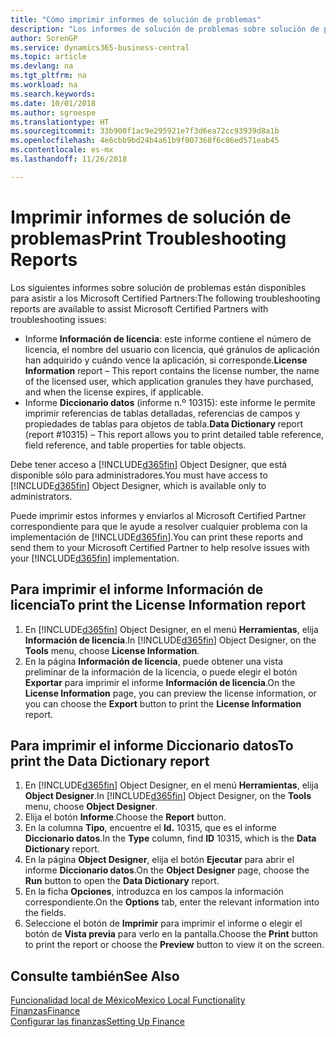 ```yaml
---
title: "Cómo imprimir informes de solución de problemas"
description: "Los informes de solución de problemas sobre solución de problemas están disponibles para asistir a los Microsoft Certified Partners."
author: SorenGP
ms.service: dynamics365-business-central
ms.topic: article
ms.devlang: na
ms.tgt_pltfrm: na
ms.workload: na
ms.search.keywords: 
ms.date: 10/01/2018
ms.author: sgroespe
ms.translationtype: HT
ms.sourcegitcommit: 33b900f1ac9e295921e7f3d6ea72cc93939d8a1b
ms.openlocfilehash: 4e6cbb9bd24b4a61b9f007368f6c86ed571eab45
ms.contentlocale: es-mx
ms.lasthandoff: 11/26/2018

---
```

# <a name="print-troubleshooting-reports"></a><span data-ttu-id="07085-103">Imprimir informes de solución de problemas</span><span class="sxs-lookup"><span data-stu-id="07085-103">Print Troubleshooting Reports</span></span>
<span data-ttu-id="07085-104">Los siguientes informes sobre solución de problemas están disponibles para asistir a los Microsoft Certified Partners:</span><span class="sxs-lookup"><span data-stu-id="07085-104">The following troubleshooting reports are available to assist Microsoft Certified Partners with troubleshooting issues:</span></span>  

-   <span data-ttu-id="07085-105">Informe **Información de licencia**: este informe contiene el número de licencia, el nombre del usuario con licencia, qué gránulos de aplicación han adquirido y cuándo vence la aplicación, si corresponde.</span><span class="sxs-lookup"><span data-stu-id="07085-105">**License Information** report – This report contains the license number, the name of the licensed user, which application granules they have purchased, and when the license expires, if applicable.</span></span>  
-   <span data-ttu-id="07085-106">Informe **Diccionario datos** (informe n.º 10315): este informe le permite imprimir referencias de tablas detalladas, referencias de campos y propiedades de tablas para objetos de tabla.</span><span class="sxs-lookup"><span data-stu-id="07085-106">**Data Dictionary** report (report #10315) – This report allows you to print detailed table reference, field reference, and table properties for table objects.</span></span>  

<span data-ttu-id="07085-107">Debe tener acceso a [!INCLUDE[d365fin](../../includes/d365fin_md.md)] Object Designer, que está disponible sólo para administradores.</span><span class="sxs-lookup"><span data-stu-id="07085-107">You must have access to [!INCLUDE[d365fin](../../includes/d365fin_md.md)] Object Designer, which is available only to administrators.</span></span>  

<span data-ttu-id="07085-108">Puede imprimir estos informes y enviarlos al Microsoft Certified Partner correspondiente para que le ayude a resolver cualquier problema con la implementación de [!INCLUDE[d365fin](../../includes/d365fin_md.md)].</span><span class="sxs-lookup"><span data-stu-id="07085-108">You can print these reports and send them to your Microsoft Certified Partner to help resolve issues with your [!INCLUDE[d365fin](../../includes/d365fin_md.md)] implementation.</span></span>  

## <a name="to-print-the-license-information-report"></a><span data-ttu-id="07085-109">Para imprimir el informe Información de licencia</span><span class="sxs-lookup"><span data-stu-id="07085-109">To print the License Information report</span></span>  
1.  <span data-ttu-id="07085-110">En [!INCLUDE[d365fin](../../includes/d365fin_md.md)] Object Designer, en el menú **Herramientas**, elija **Información de licencia**.</span><span class="sxs-lookup"><span data-stu-id="07085-110">In [!INCLUDE[d365fin](../../includes/d365fin_md.md)] Object Designer, on the **Tools** menu, choose **License Information**.</span></span>  
2.  <span data-ttu-id="07085-111">En la página **Información de licencia**, puede obtener una vista preliminar de la información de la licencia, o puede elegir el botón **Exportar** para imprimir el informe **Información de licencia**.</span><span class="sxs-lookup"><span data-stu-id="07085-111">On the **License Information** page, you can preview the license information, or you can choose the **Export** button to print the **License Information** report.</span></span>  

## <a name="to-print-the-data-dictionary-report"></a><span data-ttu-id="07085-112">Para imprimir el informe Diccionario datos</span><span class="sxs-lookup"><span data-stu-id="07085-112">To print the Data Dictionary report</span></span>  
1.  <span data-ttu-id="07085-113">En [!INCLUDE[d365fin](../../includes/d365fin_md.md)] Object Designer, en el menú **Herramientas**, elija **Object Designer**.</span><span class="sxs-lookup"><span data-stu-id="07085-113">In [!INCLUDE[d365fin](../../includes/d365fin_md.md)] Object Designer, on the **Tools** menu, choose **Object Designer**.</span></span>  
2.  <span data-ttu-id="07085-114">Elija el botón **Informe**.</span><span class="sxs-lookup"><span data-stu-id="07085-114">Choose the **Report** button.</span></span>  
3.  <span data-ttu-id="07085-115">En la columna **Tipo**, encuentre el **Id.** 10315, que es el informe **Diccionario datos**.</span><span class="sxs-lookup"><span data-stu-id="07085-115">In the **Type** column, find **ID** 10315, which is the **Data Dictionary** report.</span></span>  
4.  <span data-ttu-id="07085-116">En la página **Object Designer**, elija el botón **Ejecutar** para abrir el informe **Diccionario datos**.</span><span class="sxs-lookup"><span data-stu-id="07085-116">On the **Object Designer** page, choose the **Run** button to open the **Data Dictionary** report.</span></span>  
5.  <span data-ttu-id="07085-117">En la ficha **Opciones**, introduzca en los campos la información correspondiente.</span><span class="sxs-lookup"><span data-stu-id="07085-117">On the **Options** tab, enter the relevant information into the fields.</span></span>  
6.  <span data-ttu-id="07085-118">Seleccione el botón de **Imprimir** para imprimir el informe o elegir el botón de **Vista previa** para verlo en la pantalla.</span><span class="sxs-lookup"><span data-stu-id="07085-118">Choose the **Print** button to print the report or choose the **Preview** button to view it on the screen.</span></span>  

## <a name="see-also"></a><span data-ttu-id="07085-119">Consulte también</span><span class="sxs-lookup"><span data-stu-id="07085-119">See Also</span></span>  
[<span data-ttu-id="07085-120">Funcionalidad local de México</span><span class="sxs-lookup"><span data-stu-id="07085-120">Mexico Local Functionality</span></span>](mexico-local-functionality.md)  
[<span data-ttu-id="07085-121">Finanzas</span><span class="sxs-lookup"><span data-stu-id="07085-121">Finance</span></span>](../../finance.md)  
[<span data-ttu-id="07085-122">Configurar las finanzas</span><span class="sxs-lookup"><span data-stu-id="07085-122">Setting Up Finance</span></span>](../../finance.md)

